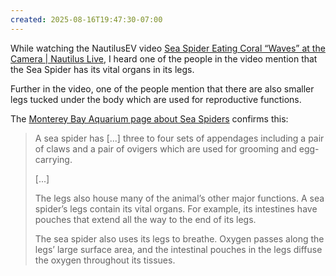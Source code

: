 ```yaml
---
created: 2025-08-16T19:47:30-07:00
---
```


While watching the NautilusEV video [Sea Spider Eating Coral “Waves” at the Camera | Nautilus Live](https://www.youtube.com/watch?v=_FiMaiNSwIU), I heard one of the people in the video mention that the Sea Spider has its vital organs in its legs.

Further in the video, one of the people mention that there are also smaller legs tucked under the body which are used for reproductive functions.

The [Monterey Bay Aquarium page about Sea Spiders](https://www.montereybayaquarium.org/animals/animals-a-to-z/sea-spider) confirms this:

> A sea spider has \[...\] three to four sets of appendages including a pair of claws and a pair of ovigers which are used for grooming and egg-carrying.
>
> \[...\]
>
> The legs also house many of the animal’s other major functions. A sea spider’s legs contain its vital organs. For example, its intestines have pouches that extend all the way to the end of its legs. 
>
> The sea spider also uses its legs to breathe. Oxygen passes along the legs’ large surface area, and the intestinal pouches in the legs diffuse the oxygen throughout its tissues.
